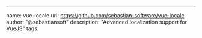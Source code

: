 ---
name: vue-locale
url: https://github.com/sebastian-software/vue-locale
author: "@sebastiansoft"
description: "Advanced localization support for VueJS"
tags: